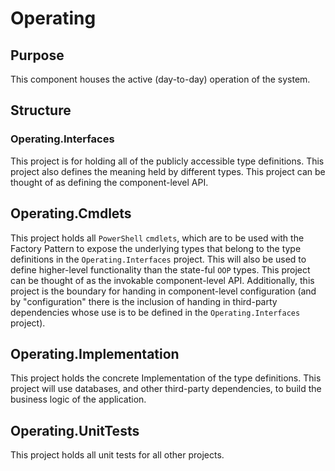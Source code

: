 # Operating

## Purpose
This component houses the active (day-to-day) operation of the system.

## Structure
### Operating.Interfaces
This project is for holding all of the publicly accessible type definitions.
This project also defines the meaning held by different types.
This project can be thought of as defining the component-level API.
## Operating.Cmdlets
This project holds all `PowerShell` `cmdlets`, which are to be used
with the Factory Pattern to expose the underlying types that belong
to the type definitions in the `Operating.Interfaces` project. This
will also be used to define higher-level functionality than the
state-ful `OOP` types. This project can be thought of as the
invokable component-level API.
Additionally, this project is the boundary for handing in
component-level configuration (and by "configuration" there
is the inclusion of handing in third-party dependencies whose
use is to be defined in the `Operating.Interfaces` project).
## Operating.Implementation
This project holds the concrete Implementation of the type definitions.
This project will use databases, and other third-party dependencies,
to build the business logic of the application.
## Operating.UnitTests
This project holds all unit tests for all other projects.
